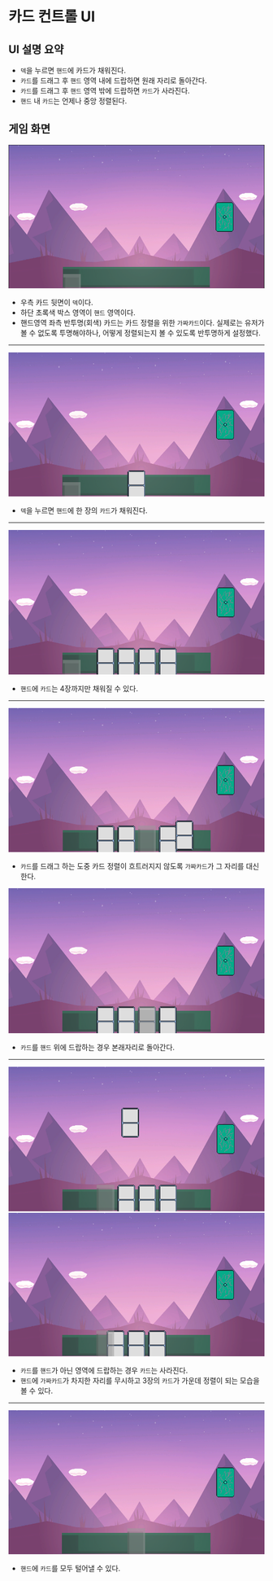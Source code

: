 # 카드 컨트롤 UI
## UI 설명 요약
- `덱`을 누르면 `핸드`에 카드가 채워진다.
- `카드`를 드래그 후 `핸드` 영역 내에 드랍하면 원래 자리로 돌아간다.
- `카드`를 드래그 후 `핸드` 영역 밖에 드랍하면 `카드`가 사라진다.
- `핸드` 내 `카드`는 언제나 중앙 정렬된다.

## 게임 화면
<img src = "ptfoImg/01.png">

- 우측 카드 뒷면이 `덱`이다.
- 하단 초록색 박스 영역이 `핸드` 영역이다.
- 핸드영역 좌측 반투명(회색) 카드는 카드 정렬을 위한 `가짜카드`이다. 실제로는 유저가 볼 수 없도록 투명해야하나, 어떻게 정렬되는지 볼 수 있도록 반투명하게 설정했다.

---











<img src = "ptfoImg/02.png">

- `덱`을 누르면 `핸드`에 한 장의 `카드`가 채워진다.

---











<img src = "ptfoImg/03.png">

- `핸드`에 `카드`는 4장까지만 채워질 수 있다.

---











<img src = "ptfoImg/04.png">

- `카드`를 드래그 하는 도중 카드 정렬이 흐트러지지 않도록 `가짜카드`가 그 자리를 대신한다.

<img src = "ptfoImg/05.png">

- `카드`를 `핸드` 위에 드랍하는 경우 본래자리로 돌아간다.

---











<img src = "ptfoImg/06.png">
<img src = "ptfoImg/07.png">

- `카드`를 `핸드`가 아닌 영역에 드랍하는 경우 `카드`는 사라진다.
- `핸드`에 `가짜카드`가 차지한 자리를 무시하고 3장의 `카드`가 가운데 정렬이 되는 모습을 볼 수 있다.

---

<img src = "ptfoImg/08.png">

- `핸드`에 `카드`를 모두 털어낼 수 있다.